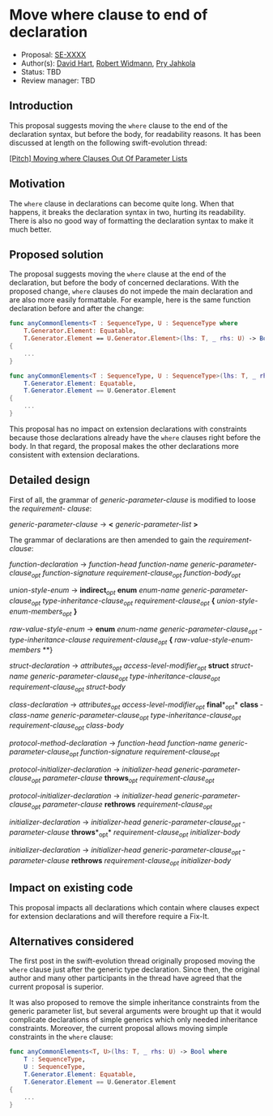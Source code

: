 # Move where clause to end of declaration

* Proposal: [SE-XXXX](https://github.com/apple/swift-evolution/blob/master/proposals/XXXX-move-where-expression.md)
* Author(s): [David Hart](https://github.com/hartbit), [Robert Widmann](devteam.codafi@gmail.com), [Pry Jahkola](pyry.jahkola@iki.fi)
* Status: TBD
* Review manager: TBD

## Introduction

This proposal suggests moving the `where` clause to the end of the declaration syntax, but before the body, for readability reasons. It has been discussed at length on the following swift-evolution thread:

[[Pitch] Moving where Clauses Out Of Parameter Lists](GMANE_DOWN_FOR_NOW)

## Motivation

The `where` clause in declarations can become quite long. When that happens, it breaks the declaration syntax in two, hurting its readability. There is also no good way of formatting the declaration syntax to make it much better.

## Proposed solution

The proposal suggests moving the `where` clause at the end of the declaration, but before the body of concerned declarations. With the proposed change, `where` clauses do not impede the main declaration and are also more easily formattable. For example, here is the same function declaration before and after the change:  

``` swift
func anyCommonElements<T : SequenceType, U : SequenceType where
    T.Generator.Element: Equatable,
    T.Generator.Element == U.Generator.Element>(lhs: T, _ rhs: U) -> Bool
{
    ...
}

func anyCommonElements<T : SequenceType, U : SequenceType>(lhs: T, _ rhs: U) -> Bool where
    T.Generator.Element: Equatable,
    T.Generator.Element == U.Generator.Element
{
    ...
}
```

This proposal has no impact on extension declarations with constraints because those declarations already have the `where` clauses right before the body. In that regard, the proposal makes the other declarations more consistent with extension declarations.

## Detailed design

First of all, the grammar of *generic-parameter-clause* is modified to loose the *requirement- clause*:

*generic-parameter-clause* → **<** *­generic-parameter-list­­* **>­**

The grammar of declarations are then amended to gain the *requirement-clause*: 

*function-declaration* → *function-head­* *function-name­* *generic-parameter-clause<sub>­opt</sub>­* *function-signature* *requirement-clause<sub>­opt</sub>* *­function-body<sub>­opt</sub>*

*union-style-enum* → **indirect**­*<sub>­opt</sub>­* **­enum** *­enum-name* *­generic-parameter-clause­<sub>­opt</sub>* ­*type-inheritance-clause­<sub>­opt</sub>*­ *requirement-clause<sub>­opt</sub>* **{** *­union-style-enum-members­<sub>­opt</sub>*­ **}**

*raw-value-style-enum* → **enum** ­*enum-name­* *generic-parameter-clause­<sub>­opt</sub>* *­type-inheritance-clause* *requirement-clause<sub>­opt</sub>* **­{** *­raw-value-style-enum-members­* **}*­*

*struct-declaration* → *attributes­<sub>­opt</sub>* *­access-level-modifier­<sub>­opt</sub>* ­**struct** ­*struct-name* ­*generic-parameter-clause­<sub>­opt</sub>* *­type-inheritance-clause­<sub>­opt</sub>* *requirement-clause<sub>­opt</sub>* *­struct-body­*

*class-declaration* → *attributes­<sub>­opt</sub>* *­access-level-modifier<sub>­opt</sub>* ­**final***<sub>­opt</sub>* ­**class** *­class-name* *­generic-parameter-clause<sub>­opt</sub>* *­type-inheritance-clause<sub>­opt</sub>* *requirement-clause<sub>­opt</sub>* ­*class-body­*

*protocol-method-declaration* → *function-head* *­function-name* *­generic-parameter-clause­<sub>­opt</sub>* *­function-signature­* *requirement-clause<sub>­opt</sub>*

*protocol-initializer-declaration* → *initializer-head* *­generic-parameter-clause­<sub>­opt</sub>* *­parameter-clause* ­**throws­***<sub>­opt</sub>*­ *requirement-clause<sub>­opt</sub>*

*protocol-initializer-declaration* → *initializer-head* *­generic-parameter-clause<sub>­opt</sub>* ­*parameter-clause­* **rethrows­** *requirement-clause<sub>­opt</sub>*

*initializer-declaration* → *initializer-head* *­generic-parameter-clause­<sub>­opt</sub>* ­*parameter-clause* ­**throws***<sub>­opt</sub>* *requirement-clause<sub>­opt</sub>* *­initializer-body­*

*initializer-declaration* → *initializer-head* *­generic-parameter-clause<sub>­opt</sub>* ­*parameter-clause* ­**rethrows** *requirement-clause<sub>­opt</sub>* *­initializer-body­*

## Impact on existing code

This proposal impacts all declarations which contain where clauses expect for extension declarations and will therefore require a Fix-It. 

## Alternatives considered

The first post in the swift-evolution thread originally proposed moving the `where` clause just after the generic type declaration. Since then, the original author and many other participants in the thread have agreed that the current proposal is superior.

It was also proposed to remove the simple inheritance constraints from the generic parameter list, but several arguments were brought up that it would complicate declarations of simple generics which only needed inheritance constraints. Moreover, the current proposal allows moving simple constraints in the `where` clause:

```swift
func anyCommonElements<T, U>(lhs: T, _ rhs: U) -> Bool where
    T : SequenceType,
    U : SequenceType,
    T.Generator.Element: Equatable,
    T.Generator.Element == U.Generator.Element
{
    ...
}
```
